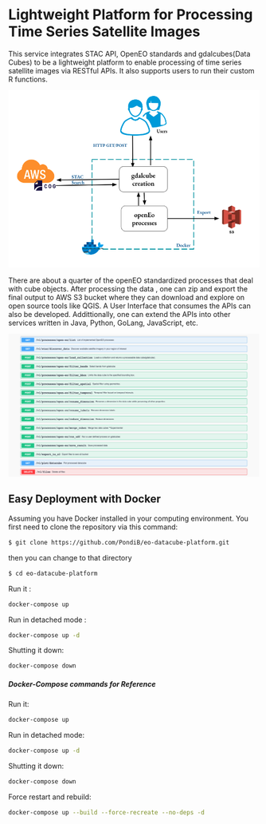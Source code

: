 # Lightweight Platform for Processing Time Series Satellite Images

This service integrates STAC API, OpenEO standards and gdalcubes(Data Cubes) to be a  lightweight platform to enable processing of time series satellite images via RESTful APIs. It also supports users to run their custom R functions.


![](assets/lightweight-architecture.png)


There are about a quarter of the openEO standardized processes that deal with cube objects.
After processing the data , one can zip and export the final output to AWS S3 bucket where they can download and explore on open source tools like QGIS.
A User Interface that consumes the APIs can also be developed. Addittionally, one can extend the APIs into other services written in Java, Python, GoLang, JavaScript, etc.

![](assets/rest-api.png)


## Easy Deployment with Docker

Assuming you have Docker installed in your computing environment.
You first need to clone the repository via this command:

```bash
$ git clone https://github.com/PondiB/eo-datacube-platform.git
```

then you can change to that directory

```bash
$ cd eo-datacube-platform
```

Run it :

```bash
docker-compose up
```

Run in detached mode :

```bash
docker-compose up -d
```

Shutting it down:

```bash
docker-compose down
```


##### Docker-Compose  commands for Reference

Run it:

```bash
docker-compose up
```

Run in detached mode:

```bash
docker-compose up -d
```

Shutting it down:

```bash
docker-compose down
```


Force restart  and rebuild:

```bash
docker-compose up --build --force-recreate --no-deps -d
```
